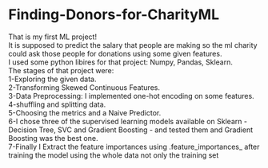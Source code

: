 # Finding-Donors-for-CharityML

That is my first ML project! <br />
It is supposed to predict the salary that people are making so the ml charity could ask those people for donations using some given features.<br />
I used some python libires for that project: Numpy, Pandas, Sklearn.<br />
The stages of that project were: <br />
1-Exploring the given data.<br />
2-Transforming Skewed Continuous Features.<br />
3-Data Preprocessing: I implemented one-hot encoding on some features.<br />
4-shuffling and splitting data.<br />
5-Choosing the metrics and a Naive Predictor.<br />
6-I chose three of the supervised learning models available on Sklearn - Decision Tree, SVC and Gradient Boosting - and tested them and Gradient Boosting was the best one.<br />
7-Finally I Extract the feature importances using .feature_importances_ after training the model using the whole data not only the training set<br />

